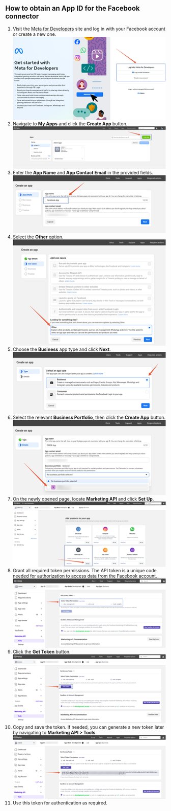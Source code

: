 ## How to obtain an App ID for the Facebook connector

1. Visit the [Meta for Developers](https://developers.facebook.com/) site and log in with your Facebook account or create a new one.
![Facebook login page](/src/Integrations/FacebookMarketing/res/facebook_login.png)
2. Navigate to **My Apps** and click the **Create App** button.
![Facebook creating app](/src/Integrations/FacebookMarketing/res/facebook_createapp.png)
3. Enter the **App Name** and **App Contact Email** in the provided fields.
![Facebook app name](/src/Integrations/FacebookMarketing/res/facebook_appname.png)
4. Select the **Other** option.
![Facebook Other use case](/src/Integrations/FacebookMarketing/res/facebook_other.png)
5. Choose the **Business** app type and click **Next**.
![Facebook Business app type](/src/Integrations/FacebookMarketing/res/facebook_business.png)
6. Select the relevant **Business Portfolio**, then click the **Create App** button.
![Facebook Business portfolio option](/src/Integrations/FacebookMarketing/res/facebook_portfolio.png)
7. On the newly opened page, locate **Marketing API** and click **Set Up**.
![Facebook Marketing API set up](/src/Integrations/FacebookMarketing/res/facebook_setup.png)
8. Grant all required token permissions. The API token is a unique code needed for authorization to access data from the Facebook account.
![Facebook permissions granting](/src/Integrations/FacebookMarketing/res/facebook_checkbox.png)
9. Click the **Get Token** button.
![Facebook getting token](/src/Integrations/FacebookMarketing/res/facebook_gettoken.png)
10. Copy and save the token. If needed, you can generate a new token later by navigating to **Marketing API > Tools**.
![Facebook saving token](/src/Integrations/FacebookMarketing/res/facebook_token.png)
11. Use this token for authentication as required.
